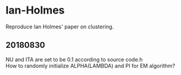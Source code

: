 # Ian-Holmes

Reproduce Ian Holmes' paper on clustering.  

## 20180830  

NU and ITA are set to be 0.1 according to source code.h  
How to randomly initialize ALPHA(LAMBDA) and PI for EM algorithm?
